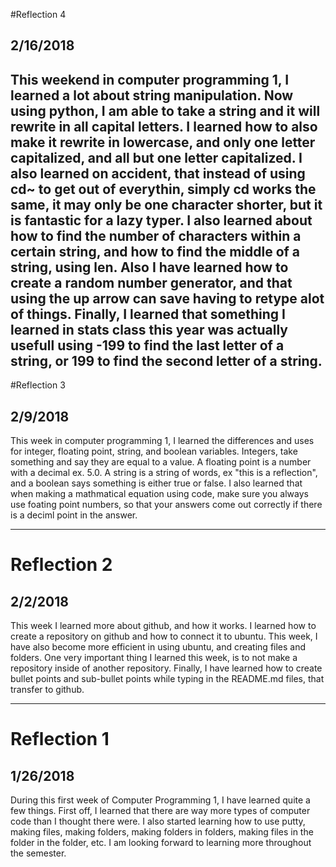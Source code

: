 #Reflection 4
## 2/16/2018
This weekend in computer programming 1, I learned a lot about string manipulation.  Now using python, I am able to take a string and it will rewrite in all capital letters.  I learned how to also make it rewrite in lowercase, and only one letter capitalized, and all but one letter capitalized.  I also learned on accident, that instead of using cd~ to get out of everythin, simply cd works the same, it may only be one character shorter, but it is fantastic for a lazy typer.  I also learned about how to find the number of characters within a certain string, and how to find the middle of a string, using len.  Also I have learned how to create a random number generator, and that using the up arrow can save having to retype alot of things.  Finally, I learned that something I learned in stats class this year was actually usefull using -1**99 to find the last letter of a string, or 1**99 to find the second letter of a string.
---

#Reflection 3
## 2/9/2018
This week in computer programming 1, I learned the differences and uses for integer, floating point, string, and boolean variables.  Integers, take something and say they are equal to a value.  A floating point is a number with a decimal ex. 5.0.  A string is a string of words, ex "this is a reflection", and a boolean says something is either true or false.  I also learned that when making a mathmatical equation using code, make sure you always use foating point numbers, so that your answers come out correctly if there is a deciml point in the answer.  

---

# Reflection 2
## 2/2/2018
This week I learned more about github, and how it works.  I learned how to create a repository on github and how to connect it to ubuntu.  This week, I have also become more efficient in using ubuntu, and creating files and folders.  One very important thing I learned this week, is to not make a repository inside of another repository.  Finally, I have learned how to create bullet points and sub-bullet points while typing in the README.md files, that transfer to github.  

---

# Reflection 1
## 1/26/2018
During this first week of Computer Programming 1, I have learned quite a few things. First off, I learned that there are way more types of computer code than I thought there were. I also started learning how to use putty, making files, making folders, making folders in folders, making files in the folder in the folder, etc. I am looking forward to learning more throughout the semester.


